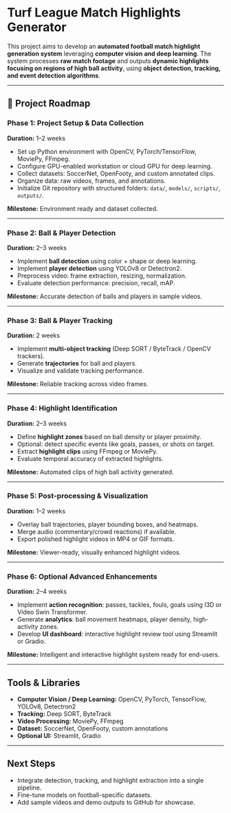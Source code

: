 

# Turf League Match Highlights Generator

This project aims to develop an **automated football match highlight generation system** leveraging **computer vision and deep learning**. The system processes **raw match footage** and outputs **dynamic highlights focusing on regions of high ball activity**, using **object detection, tracking, and event detection algorithms**.

---

## 🚀 Project Roadmap

### **Phase 1: Project Setup & Data Collection**
**Duration:** 1–2 weeks  
- Set up Python environment with OpenCV, PyTorch/TensorFlow, MoviePy, FFmpeg.  
- Configure GPU-enabled workstation or cloud GPU for deep learning.  
- Collect datasets: SoccerNet, OpenFooty, and custom annotated clips.  
- Organize data: raw videos, frames, and annotations.  
- Initialize Git repository with structured folders: `data/`, `models/`, `scripts/`, `outputs/`.  

**Milestone:** Environment ready and dataset collected.

---

### **Phase 2: Ball & Player Detection**
**Duration:** 2–3 weeks  
- Implement **ball detection** using color + shape or deep learning.  
- Implement **player detection** using YOLOv8 or Detectron2.  
- Preprocess video: frame extraction, resizing, normalization.  
- Evaluate detection performance: precision, recall, mAP.  

**Milestone:** Accurate detection of balls and players in sample videos.

---

### **Phase 3: Ball & Player Tracking**
**Duration:** 2 weeks  
- Implement **multi-object tracking** (Deep SORT / ByteTrack / OpenCV trackers).  
- Generate **trajectories** for ball and players.  
- Visualize and validate tracking performance.  

**Milestone:** Reliable tracking across video frames.

---

### **Phase 4: Highlight Identification**
**Duration:** 2–3 weeks  
- Define **highlight zones** based on ball density or player proximity.  
- Optional: detect specific events like goals, passes, or shots on target.  
- Extract **highlight clips** using FFmpeg or MoviePy.  
- Evaluate temporal accuracy of extracted highlights.  

**Milestone:** Automated clips of high ball activity generated.

---

### **Phase 5: Post-processing & Visualization**
**Duration:** 1–2 weeks  
- Overlay ball trajectories, player bounding boxes, and heatmaps.  
- Merge audio (commentary/crowd reactions) if available.  
- Export polished highlight videos in MP4 or GIF formats.  

**Milestone:** Viewer-ready, visually enhanced highlight videos.

---

### **Phase 6: Optional Advanced Enhancements**
**Duration:** 2–4 weeks  
- Implement **action recognition**: passes, tackles, fouls, goals using I3D or Video Swin Transformer.  
- Generate **analytics**: ball movement heatmaps, player density, high-activity zones.  
- Develop **UI dashboard**: interactive highlight review tool using Streamlit or Gradio.  

**Milestone:** Intelligent and interactive highlight system ready for end-users.

---

## **Tools & Libraries**
- **Computer Vision / Deep Learning:** OpenCV, PyTorch, TensorFlow, YOLOv8, Detectron2  
- **Tracking:** Deep SORT, ByteTrack  
- **Video Processing:** MoviePy, FFmpeg  
- **Dataset:** SoccerNet, OpenFooty, custom annotations  
- **Optional UI:** Streamlit, Gradio  

---

## **Next Steps**
- Integrate detection, tracking, and highlight extraction into a single pipeline.  
- Fine-tune models on football-specific datasets.  
- Add sample videos and demo outputs to GitHub for showcase.  
